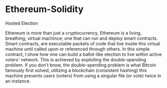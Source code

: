 # Ethereum-Solidity
Hosted Election

Ethereum is more than just a cryptocurrency, Ethereum is a living, breathing, virtual machince; one that can run and deploy smart contracts. Smart contracts, are executable packets of code that live inside this virtual machine until called upon or referenced through others. In this simple contract, I show how one can build a ballot-like election to live within active voters' network. This is achieved by exploiting the double-spending problem. If you don't know, the double-spending problem is what Bitcoin famously first solved, utilizing a blockchain (consistent hashing) this machine prevents users (voters) from using a singular file (or vote) twice in an instance.
